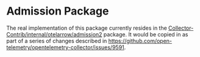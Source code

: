 # Admission Package

The real implementation of this package currently resides in the
[Collector-Contrib/internal/otelarrow/admission2](https://github.com/open-telemetry/opentelemetry-collector-contrib/tree/main/internal/otelarrow/admission2)
package.  It would be copied in as part of a series of changes
described in https://github.com/open-telemetry/opentelemetry-collector/issues/9591.

